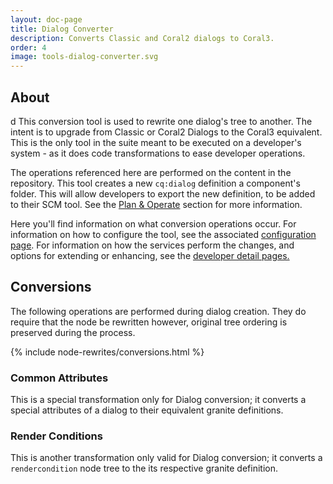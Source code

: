 ```yaml
---
layout: doc-page
title: Dialog Converter
description: Converts Classic and Coral2 dialogs to Coral3.
order: 4
image: tools-dialog-converter.svg
---
```


## About
d
This conversion tool is used to rewrite one dialog's tree to another. The intent is to upgrade from Classic or Coral2 Dialogs to the Coral3 equivalent. This is the only tool in the suite meant to be executed on a developer's system - as it does code transformations to ease developer operations.

The operations referenced here are performed on the content in the repository. This tool creates a new `cq:dialog` definition a component's folder. This will allow developers to export the new definition, to be added to their SCM tool. See the <a href="{{ site.baseurl }}/pages/plan-operate.html">Plan & Operate</a> section for more information. 

Here you'll find information on what conversion operations occur. For information on how to configure the tool, see the associated <a href="{{ site.baseurl }}/pages/configuration/dialog.html">configuration page</a>. For information on how the services perform the changes, and options for extending or enhancing, see the <a href="{{ site.baseurl }}/pages/development.html">developer detail pages.</a>


## Conversions

The following operations are performed during dialog creation. They do require that the node be rewritten however, original tree ordering is preserved during the process.

{% include node-rewrites/conversions.html %}

### Common Attributes

This is a special transformation only for Dialog conversion; it converts a special attributes of a dialog to their equivalent granite definitions.

### Render Conditions

This is another transformation only valid for Dialog conversion; it converts a `rendercondition` node tree to the its respective granite definition.
